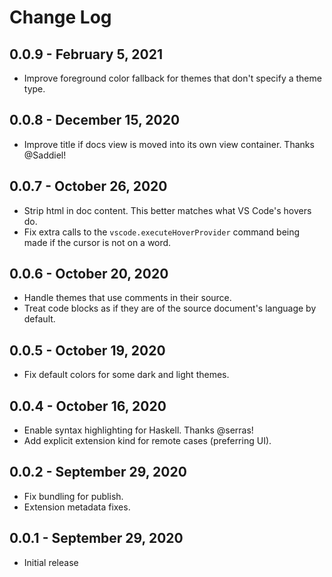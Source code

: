 # Change Log

## 0.0.9 - February 5, 2021
- Improve foreground color fallback for themes that don't specify a theme type.

## 0.0.8 - December 15, 2020
- Improve title if docs view is moved into its own view container. Thanks @Saddiel!

## 0.0.7 - October 26, 2020
- Strip html in doc content. This better matches what VS Code's hovers do.
- Fix extra calls to the `vscode.executeHoverProvider` command being made if the cursor is not on a word.

## 0.0.6 - October 20, 2020
- Handle themes that use comments in their source.
- Treat code blocks as if they are of the source document's language by default.

## 0.0.5 - October 19, 2020
- Fix default colors for some dark and light themes.

## 0.0.4 - October 16, 2020
- Enable syntax highlighting for Haskell. Thanks @serras!
- Add explicit extension kind for remote cases (preferring UI).

## 0.0.2 - September 29, 2020
- Fix bundling for publish.
- Extension metadata fixes.

## 0.0.1 - September 29, 2020
- Initial release